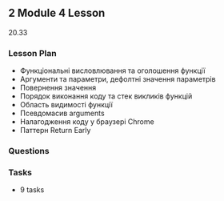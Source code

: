 ## 2 Module 4 Lesson

20.33

### Lesson Plan

- Функціональні висловлювання та оголошення функції
- Аргументи та параметри, дефолтні значення параметрів
- Повернення значення
- Порядок виконання коду та стек викликів функцій
- Область видимості функції
- Псевдомасив arguments
- Налагодження коду у браузері Chrome
- Паттерн Return Early

### Questions

### Tasks

- 9 tasks

